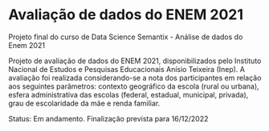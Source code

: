 # Avaliação de dados do ENEM 2021
Projeto final do curso de Data Science Semantix - Análise de dados do Enem 2021

Projeto de avaliação de dados do ENEM 2021, disponibilizados pelo Instituto
Nacional de Estudos e Pesquisas Educacionais Anísio Teixeira (Inep).
A avaliação foi realizada considerando-se a nota dos participantes em relação aos seguintes parâmetros: contexto geográfico da escola (rural ou urbana), esfera administrativa das escolas (federal, estadual, municipal, privada), grau de escolaridade da mãe e renda familiar. 

Status: Em andamento. Finalização prevista para 16/12/2022 
